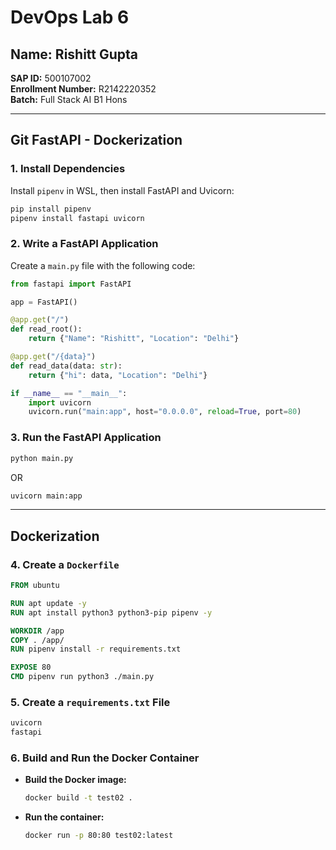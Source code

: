 # DevOps Lab 6

## Name: Rishitt Gupta  
**SAP ID:** 500107002  
**Enrollment Number:** R2142220352  
**Batch:** Full Stack AI B1 Hons  

---

## **Git FastAPI - Dockerization**  

### **1. Install Dependencies**  
Install `pipenv` in WSL, then install FastAPI and Uvicorn:  
```sh
pip install pipenv
pipenv install fastapi uvicorn
```

### **2. Write a FastAPI Application**  
Create a `main.py` file with the following code:  
```python
from fastapi import FastAPI

app = FastAPI()

@app.get("/")
def read_root():
    return {"Name": "Rishitt", "Location": "Delhi"}

@app.get("/{data}")
def read_data(data: str):
    return {"hi": data, "Location": "Delhi"}

if __name__ == "__main__":
    import uvicorn
    uvicorn.run("main:app", host="0.0.0.0", reload=True, port=80)
```

### **3. Run the FastAPI Application**  
```sh
python main.py
```
OR  
```sh
uvicorn main:app
```

---

## **Dockerization**

### **4. Create a `Dockerfile`**  
```dockerfile
FROM ubuntu

RUN apt update -y
RUN apt install python3 python3-pip pipenv -y

WORKDIR /app
COPY . /app/
RUN pipenv install -r requirements.txt

EXPOSE 80
CMD pipenv run python3 ./main.py
```

### **5. Create a `requirements.txt` File**  
```txt
uvicorn
fastapi
```

### **6. Build and Run the Docker Container**  
- **Build the Docker image:**  
  ```sh
  docker build -t test02 .
  ```
- **Run the container:**  
  ```sh
  docker run -p 80:80 test02:latest
  ```
